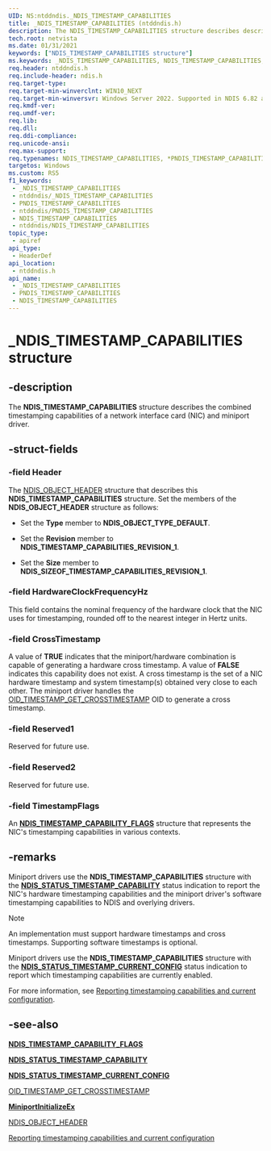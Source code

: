 ```yaml
---
UID: NS:ntddndis._NDIS_TIMESTAMP_CAPABILITIES
title: _NDIS_TIMESTAMP_CAPABILITIES (ntddndis.h)
description: The NDIS_TIMESTAMP_CAPABILITIES structure describes describes the combined timestamping capabilities of a NIC and miniport driver.
tech.root: netvista
ms.date: 01/31/2021
keywords: ["NDIS_TIMESTAMP_CAPABILITIES structure"]
ms.keywords: _NDIS_TIMESTAMP_CAPABILITIES, NDIS_TIMESTAMP_CAPABILITIES, *PNDIS_TIMESTAMP_CAPABILITIES,
req.header: ntddndis.h
req.include-header: ndis.h
req.target-type: 
req.target-min-winverclnt: WIN10_NEXT
req.target-min-winversvr: Windows Server 2022. Supported in NDIS 6.82 and later.
req.kmdf-ver: 
req.umdf-ver: 
req.lib: 
req.dll: 
req.ddi-compliance: 
req.unicode-ansi: 
req.max-support: 
req.typenames: NDIS_TIMESTAMP_CAPABILITIES, *PNDIS_TIMESTAMP_CAPABILITIES
targetos: Windows
ms.custom: RS5
f1_keywords:
 - _NDIS_TIMESTAMP_CAPABILITIES
 - ntddndis/_NDIS_TIMESTAMP_CAPABILITIES
 - PNDIS_TIMESTAMP_CAPABILITIES
 - ntddndis/PNDIS_TIMESTAMP_CAPABILITIES
 - NDIS_TIMESTAMP_CAPABILITIES
 - ntddndis/NDIS_TIMESTAMP_CAPABILITIES
topic_type:
 - apiref
api_type:
 - HeaderDef
api_location:
 - ntddndis.h
api_name:
 - _NDIS_TIMESTAMP_CAPABILITIES
 - PNDIS_TIMESTAMP_CAPABILITIES
 - NDIS_TIMESTAMP_CAPABILITIES
---
```


# _NDIS_TIMESTAMP_CAPABILITIES structure


## -description

The **NDIS_TIMESTAMP_CAPABILITIES** structure describes the combined timestamping capabilities of a network interface card (NIC) and miniport driver.

## -struct-fields

### -field Header

The [NDIS_OBJECT_HEADER](../objectheader/ns-objectheader-ndis_object_header.md) structure that describes this **NDIS_TIMESTAMP_CAPABILITIES** structure. Set the members of the **NDIS_OBJECT_HEADER** structure as follows:

* Set the **Type** member to **NDIS_OBJECT_TYPE_DEFAULT**.

* Set the **Revision** member to **NDIS_TIMESTAMP_CAPABILITIES_REVISION_1**.

* Set the **Size** member to **NDIS_SIZEOF_TIMESTAMP_CAPABILITIES_REVISION_1**.


### -field HardwareClockFrequencyHz

This field contains the nominal frequency of the hardware clock that the NIC uses for timestamping, rounded off to the nearest integer in Hertz units.

### -field CrossTimestamp

A value of **TRUE** indicates that the miniport/hardware combination is capable of generating a hardware cross timestamp.  A value of **FALSE** indicates this capability does not exist. A cross timestamp is the set of a NIC hardware timestamp and system timestamp(s) obtained very close to each other. The miniport driver handles the [OID_TIMESTAMP_GET_CROSSTIMESTAMP](/windows-hardware/drivers/network/oid-timestamp-get-crosstimestamp) OID to generate a cross timestamp.

### -field Reserved1

Reserved for future use.

### -field Reserved2

Reserved for future use.

### -field TimestampFlags

An [**NDIS_TIMESTAMP_CAPABILITY_FLAGS**](ns-ntddndis-_ndis_timestamp_capability_flags.md) structure that represents the NIC's timestamping capabilities in various contexts.

## -remarks

Miniport drivers use the **NDIS_TIMESTAMP_CAPABILITIES** structure with the [**NDIS_STATUS_TIMESTAMP_CAPABILITY**](/windows-hardware/drivers/network/ndis-status-timestamp-capability) status indication to report the NIC's hardware timestamping capabilities and the miniport driver's software timestamping capabilities to NDIS and overlying drivers. 

> [!NOTE]
> An implementation must support hardware timestamps and cross timestamps. Supporting software timestamps is optional.

Miniport drivers use the **NDIS_TIMESTAMP_CAPABILITIES** structure with the [**NDIS_STATUS_TIMESTAMP_CURRENT_CONFIG**](/windows-hardware/drivers/network/ndis-status-timestamp-current-config) status indication to report which timestamping capabilities are currently enabled.

For more information, see [Reporting timestamping capabilities and current configuration](/windows-hardware/drivers/network/reporting-timestamping-capabilities).

## -see-also

[**NDIS_TIMESTAMP_CAPABILITY_FLAGS**](ns-ntddndis-_ndis_timestamp_capability_flags.md)

[**NDIS_STATUS_TIMESTAMP_CAPABILITY**](/windows-hardware/drivers/network/ndis-status-timestamp-capability)

[**NDIS_STATUS_TIMESTAMP_CURRENT_CONFIG**](/windows-hardware/drivers/network/ndis-status-timestamp-current-config)

[OID_TIMESTAMP_GET_CROSSTIMESTAMP](/windows-hardware/drivers/network/oid-timestamp-get-crosstimestamp)

[**MiniportInitializeEx**](../ndis/nc-ndis-miniport_initialize.md)

[NDIS_OBJECT_HEADER](../objectheader/ns-objectheader-ndis_object_header.md)

[Reporting timestamping capabilities and current configuration](/windows-hardware/drivers/network/reporting-timestamping-capabilities)